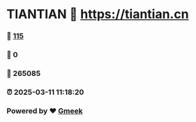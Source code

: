 # TIANTIAN :link: https://tiantian.cn 
### :page_facing_up: [115](https://tiantian.cn/tag.html) 
### :speech_balloon: 0 
### :hibiscus: 265085 
### :alarm_clock: 2025-03-11 11:18:20 
### Powered by :heart: [Gmeek](https://github.com/Meekdai/Gmeek)
